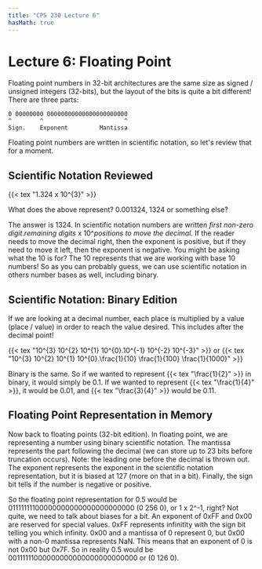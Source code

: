 ```yaml
---
title: "CPS 230 Lecture 6"
hasMath: true
---
```


# Lecture 6: Floating Point

Floating point numbers in 32-bit architectures are the same size as signed / unsigned integers (32-bits), but the layout of the bits is quite a bit different! There are three parts:

``` text
0 00000000 00000000000000000000000
^        ^                       ^
Sign.    Exponent         Mantissa
```

Floating point numbers are written in scientific notation, so let's review that for a moment.

## Scientific Notation Reviewed

{{< tex "1.324 x 10^{3}" >}}

What does the above represent? 0.001324, 1324 or something else?

The answer is 1324.  In scientific notation numbers are written *first non-zero digit*.*remaining digits* x 10^*positions to move the decimal*.  If the reader needs to move the decimal right, then the exponent is positive, but if they need to move it left, then the exponent is negative.  You might be asking what the 10 is for?  The 10 represents that we are working with base 10 numbers!  So as you can probably guess, we can use scientific notation in others number bases as well, including binary.

## Scientific Notation: Binary Edition

If we are looking at a decimal number, each place is multiplied by a value (place / value) in order to reach the value desired.  This includes after the decimal point!

{{< tex "10^{3} 10^{2} 10^{1} 10^{0}.10^{-1} 10^{-2} 10^{-3}" >}} or {{< tex "10^{3} 10^{2} 10^{1} 10^{0}.\frac{1}{10} \frac{1}{100} \frac{1}{1000}" >}}

Binary is the same.  So if we wanted to represent {{< tex "\frac{1}{2}" >}} in binary, it would simply be 0.1.  If we wanted to represent {{< tex "\frac{1}{4}" >}}, it would be 0.01, and {{< tex "\frac{3}{4}" >}} would be 0.11.

## Floating Point Representation in Memory

Now back to floating points (32-bit edition).  In floating point, we are representing a number using binary scientific notation.  The mantissa represents the part following the decimal (we can store up to 23 bits before truncation occurs).  Note: the leading one before the decimal is thrown out.  The exponent represents the exponent in the scientific notation representation, but it is biased at 127 (more on that in a bit).  Finally, the sign bit tells if the number is negative or positive.

So the floating point representation for 0.5 would be 01111111100000000000000000000000 (0 256 0), or 1 x 2^-1, right?  Not quite, we need to talk about biases for a bit.  An exponent of 0xFF and 0x00 are reserved for special values.  0xFF represents infinitity with the sign bit telling you which infinity.  0x00 and a mantissa of 0 represent 0, but 0x00 with a non-0 mantissa represents NaN.  This means that an exponent of 0 is not 0x00 but 0x7F.  So in reality 0.5 would be 00111111000000000000000000000000 or (0 126 0).